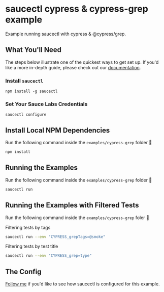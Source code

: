 # saucectl cypress & cypress-grep example

Example running saucectl with cypress & @cypress/grep.

## What You'll Need

The steps below illustrate one of the quickest ways to get set up. If you'd like a more in-depth guide, please check out
our [documentation](https://docs.saucelabs.com/dev/cli/saucectl/#installing-saucectl).

### Install `saucectl`

```shell
npm install -g saucectl
```

### Set Your Sauce Labs Credentials

```shell
saucectl configure
```

## Install Local NPM Dependencies

Run the following command inside the `examples/cypress-grep` folder :rocket:

```bash
npm install
```

## Running the Examples

Run the following command inside the `examples/cypress-grep` folder :rocket:

```bash
saucectl run
```

## Running the Examples with Filtered Tests

Run the following command inside the `examples/cypress-grep` foler :rocket:

Filtering tests by tags
```bash
saucectl run --env "CYPRESS_grepTags=@smoke"
```

Filtering tests by test title
```bash
saucectl run --env "CYPRESS_grep=type"
```

## The Config

[Follow me](.sauce/config.yml) if you'd like to see how saucectl is configured for this example.
